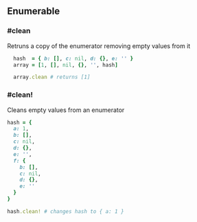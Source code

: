 ## Enumerable

### #clean
Retruns a copy of the enumerator removing empty values from it

```ruby
  hash  = { b: [], c: nil, d: {}, e: '' }
  array = [1, [], nil, {}, '', hash]

  array.clean # returns [1]
```


### #clean!
Cleans empty values from an enumerator

```ruby
hash = {
  a: 1,
  b: [],
  c: nil,
  d: {},
  e: '',
  f: {
    b: [],
    c: nil,
    d: {},
    e: ''
  }
}

hash.clean! # changes hash to { a: 1 }
```

